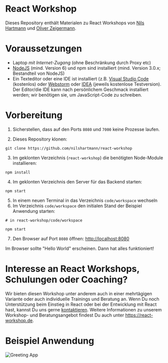 # React Workshop

Dieses Repository enthält Materialen zu React Workshops von [Nils Hartmann](http://nilshartmann.net) und [Oliver Zeigermann](http://zeigermann.eu/).

# Voraussetzungen

* Laptop *mit Internet-Zugang* (ohne Beschränkung durch Proxy etc)
* [NodeJS](https://nodejs.org/en/download/) (mind. Version 6) und npm sind installiert (mind. Version 3.0.x; Bestandteil von NodeJS)
* Ein Texteditor oder eine IDE ist installiert (z.B. [Visual Studio Code](https://code.visualstudio.com/) (kostenlos) oder 
[Webstorm](https://www.jetbrains.com/webstorm/) oder [IDEA](https://www.jetbrains.com/idea) (jeweils kostenlose Testversion).
Der Editor/die IDE kann nach persönlichem Geschmack installiert werden; wir benötigen sie, um JavaScript-Code zu schreiben.

# Vorbereitung

1. Sicherstellen, dass auf den Ports `8080` und `7000` keine Prozesse laufen.

2. Dieses Repository klonen:
```
git clone https://github.com/nilshartmann/react-workshop
```
3. Im geklonten Verzeichnis (`react-workshop`) die benötigten Node-Module installieren:
```
npm install
```

4. Im geklonten Verzeichnis den Server für das Backend starten:
```
npm start
```

5. In einem neuen Terminal in das Verzeichnis `code/workspace` wechseln
6. Im Verzeichnis `code/workspace` den initialen Stand der Beispiel Anwendung starten:
```
# in react-workshop/code/workspace

npm start
```
7. Den Browser auf Port `8080` öffnen: [http://localhost:8080](http://localhost:8080) 

Im Browser sollte "Hello World" erscheinen. Dann hat alles funktioniert!

# Interesse an React Workshops, Schulungen oder Coaching?

Wir bieten diesen Workshop unter anderem auch in einer mehrtägigen Variante oder auch individuelle Trainings und Beratung an.
Wenn Du noch Unterstützung beim Einstieg in React oder bei der Entwicklung mit React hast, kannst Du uns gerne [kontaktieren](autoren@reactbuch.de). Weitere Informationen zu unserem Workshop- und Beratungsangebot findest Du auch unter https://react-workshop.de.
 
# Beispiel Anwendung

![Greeting App](greeting-app.png)

